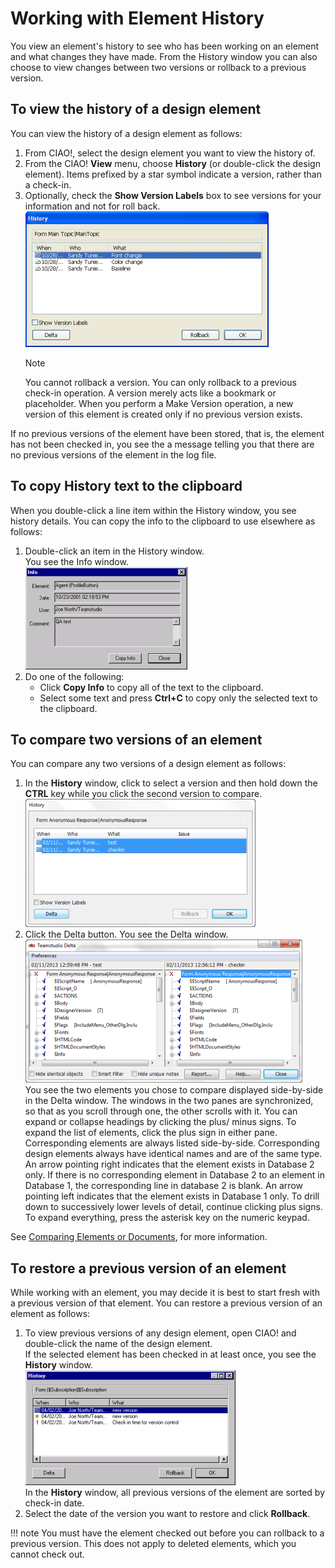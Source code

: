 # Working with Element History

You view an element's history to see who has been working on an element and what changes they have made. From the History window you can also choose to view changes between two versions or rollback to a previous version.

## To view the history of a design element
You can view the history of a design element as follows:

1. From CIAO!, select the design element you want to view the history of.
2. From the CIAO! **View** menu, choose **History** (or double-click the design element). Items prefixed by a star symbol indicate a version, rather than a check-in.
3. Optionally, check the **Show Version Labels** box to see versions for your information and not for roll back.  
   ![History](img/history.png)
   <div class="admonition">
     <p class="admonition-title">Note</p>
     <p>You cannot rollback a version. You can only rollback to a previous check-in operation. A version merely acts like a bookmark or placeholder. When you perform a Make Version operation, a new version of this element is created only if no previous version exists.</p>
   </div>

If no previous versions of the element have been stored, that is, the element has not been checked in, you see the a message telling you that there are no previous versions of the element in the log file.
 
## To copy History text to the clipboard
When you double-click a line item within the History window, you see history details. You can copy the info to the clipboard to use elsewhere as follows:

1. Double-click an item in the History window.  
   You see the Info window.  
   ![History Info](img/history2.png)
2. Do one of the following:
    * Click **Copy Info** to copy all of the text to the clipboard.
    * Select some text and press **Ctrl+C** to copy only the selected text to the clipboard.


## To compare two versions of an element
You can compare any two versions of a design element as follows:

1. In the **History** window, click to select a version and then hold down the **CTRL** key while you click the second version to compare.  
   ![History Selection](img/history3.png)
2. Click the Delta button. You see the Delta window.  
   ![History Delta](img/history4.png)  
   You see the two elements you chose to compare displayed side-by-side in the Delta window. The windows in the two panes are synchronized, so that as you scroll through one, the other scrolls with it. You can expand or collapse headings by clicking the plus/ minus signs. To expand the list of elements, click the plus sign in either pane.  
   Corresponding elements are always listed side-by-side. Corresponding design elements always have identical names and are of the same type.  An arrow pointing right indicates that the element exists in Database 2 only. If there is no corresponding element in Database 2 to an element in Database 1, the corresponding line in database 2 is blank. An arrow pointing left indicates that the element exists in Database 1 only. To drill down to successively lower levels of detail, continue clicking plus signs. To expand everything, press the asterisk key on the numeric keypad.

See [Comparing Elements or Documents](../delta/comparing.md), for more information.

## To restore a previous version of an element
While working with an element, you may decide it is best to start fresh with a previous version of that element. You can restore a previous version of an element as follows:

1. To view previous versions of any design element, open CIAO! and double-click the name of the design element.  
   If the selected element has been checked in at least once, you see the **History** window.  
   ![History Window](img/history5.png)  
   In the **History** window, all previous versions of the element are sorted by check-in date.
2. Select the date of the version you want to restore and click **Rollback**.
 
!!! note
    You must have the element checked out before you can rollback to a previous version. This does not apply to deleted elements, which you cannot check out.